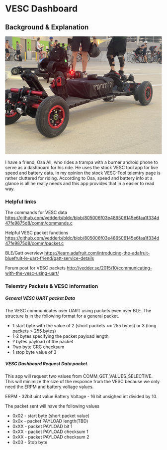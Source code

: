 # VESC Dashboard

## Background & Explanation

![Trampa view](https://github.com/PeterChu3/BLEVESCDisplay/blob/master/Docs/Images/OsaTrampa.jpg?raw=true)

I have a friend, Osa All, who rides a trampa with a burner android phone to serve as a dashboard for his ride. He uses the stock VESC tool app for live speed and battery data. In my opinion the stock VESC-Tool telemtry page is rather cluttered for riding. According to Osa, speed and battery info at a glance is all he really needs and this app provides that in a easier to read way.

### Helpful links

The commands for VESC data
https://github.com/vedderb/bldc/blob/805006f03e486506145e6faa1f334d47fe9875d8/comm/commands.c

Helpful VESC packet functions
https://github.com/vedderb/bldc/blob/805006f03e486506145e6faa1f334d47fe9875d8/comm/packet.c

BLE/Gatt overview
https://learn.adafruit.com/introducing-the-adafruit-bluefruit-le-uart-friend/gatt-service-details

Forum post for VESC packets
http://vedder.se/2015/10/communicating-with-the-vesc-using-uart/

### Telemtry Packets & VESC information

##### General VESC UART packet Data

The VESC communicates over UART using packets even over BLE. The structure is in the following format for a general packet.

- 1 start byte with the value of 2 (short packets <= 255 bytes) or 3 (long packets > 255 bytes)
- 1-2 bytes specifying the packet payload length
- ? bytes payload of the packet
- Two byte CRC checksum
- 1 stop byte value of 3

##### VESC Dashboard Request Data packet.

This app will request two values from COMM_GET_VALUES_SELECTIVE. This will minimize the size of the responce from the VESC because we only need the ERPM and battery voltage values.

ERPM - 32bit uint value
Battery Voltage - 16 bit unsighed int divided by 10.

The packet sent will have the following values

- 0x02 - start byte (short packet value)
- 0x0x - packet PAYLOAD length(TBD)
- 0xXX - packet PAYLOAD bit 1
- 0xXX - packet PAYLOAD checksum 1
- 0xXX - packet PAYLOAD checksum 2
- 0x03 - Stop byte
